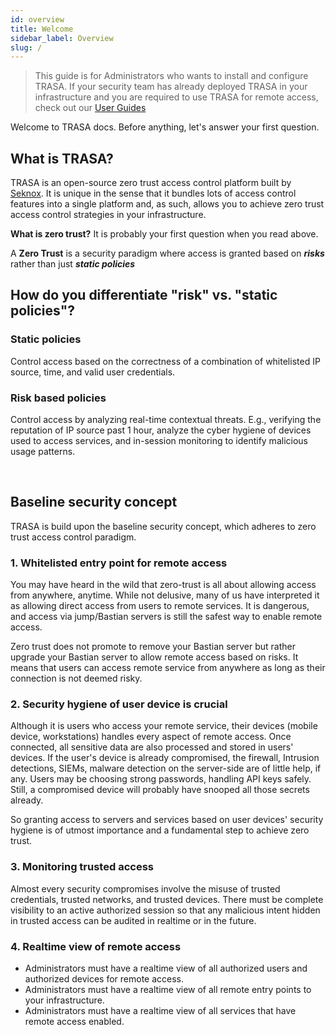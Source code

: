 ```yaml
---
id: overview
title: Welcome
sidebar_label: Overview
slug: /
---
```


> This guide is for Administrators who wants to install and configure TRASA. If your security team has already deployed TRASA in your infrastructure and you are required to use TRASA for remote access, check out our [User Guides](https://www.trasa.io/docs/guides/getting-started 'User Guides')

Welcome to TRASA docs. Before anything, let's answer your first question.

## What is TRASA?

TRASA is an open-source zero trust access control platform built by [Seknox](https://seknox.com). It is unique in the sense that it bundles lots of access control features into a single platform and, as such, allows you to achieve zero trust access control strategies in your infrastructure. 


**What is zero trust?** It is probably your first question when you read above.

A **Zero Trust** is a security paradigm where access is granted based on **_risks_** rather than just **_static policies_**

## How do you differentiate "risk" vs. "static policies"?

### Static policies

Control access based on the correctness of a combination of whitelisted IP source, time, and valid user credentials.

### Risk based policies

Control access by analyzing real-time contextual threats. E.g., verifying the reputation of IP source past 1 hour, analyze the cyber hygiene of devices used to access services, and in-session monitoring to identify malicious usage patterns.


<br />

## Baseline security concept

TRASA is build upon the baseline security concept, which adheres to zero trust access control paradigm.




### 1. Whitelisted entry point for remote access

You may have heard in the wild that zero-trust is all about allowing access from anywhere, anytime. While not delusive, many of us have interpreted it as allowing direct access from users to remote services. It is dangerous, and access via jump/Bastian servers is still the safest way to enable remote access.

Zero trust does not promote to remove your Bastian server but rather upgrade your Bastian server to allow remote access based on risks. It means that users can access remote service from anywhere as long as their connection is not deemed risky. 


### 2. Security hygiene of user device is crucial

Although it is users who access your remote service, their devices (mobile device, workstations) handles every aspect of remote access. Once connected, all sensitive data are also processed and stored in users' devices. If the user's device is already compromised, the firewall, Intrusion detections, SIEMs, malware detection on the server-side are of little help, if any. Users may be choosing strong passwords, handling API keys safely. Still, a compromised device will probably have snooped all those secrets already.

So granting access to servers and services based on user devices' security hygiene is of utmost importance and a fundamental step to achieve zero trust.


### 3. Monitoring trusted access

Almost every security compromises involve the misuse of trusted credentials, trusted networks, and trusted devices. There must be complete visibility to an active authorized session so that any malicious intent hidden in trusted access can be audited in realtime or in the future.


### 4. Realtime view of remote access

+ Administrators must have a realtime view of all authorized users and authorized devices for remote access. 
+ Administrators must have a realtime view of all remote entry points to your infrastructure.
+ Administrators must have a realtime view of all services that have remote access enabled.